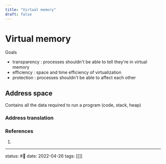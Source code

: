 ```yaml
---
title: "Virtual memory"
draft: false
---
```

# Virtual memory
Goals
- transparency : processes shouldn't be able to tell they're in virtual memory
- efficiency : space and time efficiency of virtualization
- protection : processes shouldn't be able to affect each other

## Address space
Contains all the data required to run a program (code, stack, heap)

### Address translation

### References
1. 

---
status: #🌱 
date: 2022-04-26
tags: [[]]
